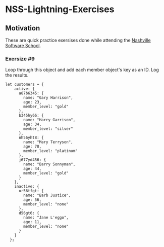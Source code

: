 # NSS-Lightning-Exercises

## Motivation
These are quick practice exersises done while attending the [Nashville Software School](http://nashvillesoftwareschool.com/).

### Exersize #9
Loop through this object and add each member object's key as an ID. Log the results.

```
let customers = {
    active: {
      a87b6345: {
        name: "Gary Harrison",
        age: 23,
        member_level: "gold"
      },
      b345hy66: {
        name: "Harry Garrison",
        age: 34,
        member_level: "silver"
      },
      nh56yht8: {
        name: "Mary Terryson",
        age: 78,
        member_level: "platinum"
      },
      j677yd456: {
        name: "Barry Sonnyman",
        age: 44,
        member_level: "gold"
      }
    },
    inactive: {
      ur56tfgt: {
        name: "Barb Justice",
        age: 56,
        member_level: "none"
      },
      d56gt6: {
        name: "Jane L'eggo",
        age: 11,
        member_level: "none"
      }
    }
  };    
```